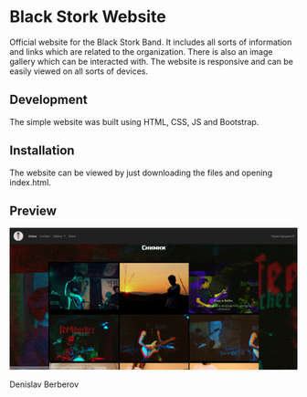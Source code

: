 # Black Stork Website

Official website for the Black Stork Band. It includes all sorts of information and links which are related to the organization.
There is also an image gallery which can be interacted with. The website is responsive and can be easily viewed on all sorts of devices.

## Development

The simple website was built using HTML, CSS, JS and Bootstrap.

## Installation

The website can be viewed by just downloading the files and opening index.html.

## Preview

![alt text](img/preview-blackstork.PNG)


Denislav Berberov
